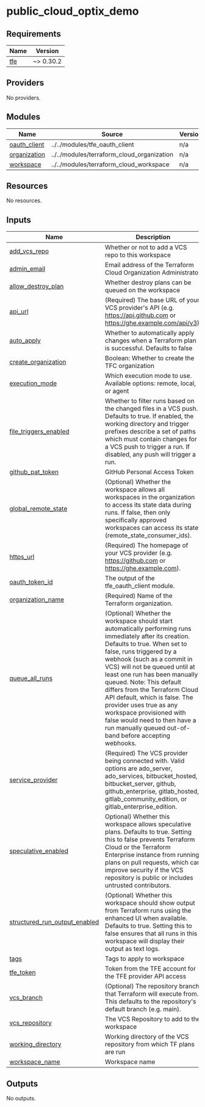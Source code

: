 # public_cloud_optix_demo

<!-- BEGINNING OF PRE-COMMIT-TERRAFORM DOCS HOOK -->
## Requirements

| Name | Version |
|------|---------|
| <a name="requirement_tfe"></a> [tfe](#requirement\_tfe) | ~> 0.30.2 |

## Providers

No providers.

## Modules

| Name | Source | Version |
|------|--------|---------|
| <a name="module_oauth_client"></a> [oauth\_client](#module\_oauth\_client) | ../../modules/tfe_oauth_client | n/a |
| <a name="module_organization"></a> [organization](#module\_organization) | ../../modules/terraform_cloud_organization | n/a |
| <a name="module_workspace"></a> [workspace](#module\_workspace) | ../../modules/terraform_cloud_workspace | n/a |

## Resources

No resources.

## Inputs

| Name | Description | Type | Default | Required |
|------|-------------|------|---------|:--------:|
| <a name="input_add_vcs_repo"></a> [add\_vcs\_repo](#input\_add\_vcs\_repo) | Whether or not to add a VCS repo to this workspace | `bool` | `false` | no |
| <a name="input_admin_email"></a> [admin\_email](#input\_admin\_email) | Email address of the Terraform Cloud Organization Administrator | `string` | `"publiccloud@sophos.com"` | no |
| <a name="input_allow_destroy_plan"></a> [allow\_destroy\_plan](#input\_allow\_destroy\_plan) | Whether destroy plans can be queued on the workspace | `bool` | `false` | no |
| <a name="input_api_url"></a> [api\_url](#input\_api\_url) | (Required) The base URL of your VCS provider's API (e.g. https://api.github.com or https://ghe.example.com/api/v3). | `string` | `"https://api.github.com"` | no |
| <a name="input_auto_apply"></a> [auto\_apply](#input\_auto\_apply) | Whether to automatically apply changes when a Terraform plan is successful. Defaults to false | `bool` | `false` | no |
| <a name="input_create_organization"></a> [create\_organization](#input\_create\_organization) | Boolean: Whether to create the TFC organization | `bool` | `true` | no |
| <a name="input_execution_mode"></a> [execution\_mode](#input\_execution\_mode) | Which execution mode to use. Available options: remote, local, or agent | `string` | `"remote"` | no |
| <a name="input_file_triggers_enabled"></a> [file\_triggers\_enabled](#input\_file\_triggers\_enabled) | Whether to filter runs based on the changed files in a VCS push. Defaults to true. If enabled, the working directory and trigger prefixes describe a set of paths which must contain changes for a VCS push to trigger a run. If disabled, any push will trigger a run. | `bool` | `true` | no |
| <a name="input_github_pat_token"></a> [github\_pat\_token](#input\_github\_pat\_token) | GitHub Personal Access Token | `string` | n/a | yes |
| <a name="input_global_remote_state"></a> [global\_remote\_state](#input\_global\_remote\_state) | (Optional) Whether the workspace allows all workspaces in the organization to access its state data during runs. If false, then only specifically approved workspaces can access its state (remote\_state\_consumer\_ids). | `bool` | `false` | no |
| <a name="input_https_url"></a> [https\_url](#input\_https\_url) | (Required) The homepage of your VCS provider (e.g. https://github.com or https://ghe.example.com). | `string` | `"https://github.com"` | no |
| <a name="input_oauth_token_id"></a> [oauth\_token\_id](#input\_oauth\_token\_id) | The output of the tfe\_oauth\_client module. | `string` | `""` | no |
| <a name="input_organization_name"></a> [organization\_name](#input\_organization\_name) | (Required) Name of the Terraform organization. | `string` | n/a | yes |
| <a name="input_queue_all_runs"></a> [queue\_all\_runs](#input\_queue\_all\_runs) | (Optional) Whether the workspace should start automatically performing runs immediately after its creation. Defaults to true. When set to false, runs triggered by a webhook (such as a commit in VCS) will not be queued until at least one run has been manually queued. Note: This default differs from the Terraform Cloud API default, which is false. The provider uses true as any workspace provisioned with false would need to then have a run manually queued out-of-band before accepting webhooks. | `bool` | `false` | no |
| <a name="input_service_provider"></a> [service\_provider](#input\_service\_provider) | (Required) The VCS provider being connected with. Valid options are ado\_server, ado\_services, bitbucket\_hosted, bitbucket\_server, github, github\_enterprise, gitlab\_hosted, gitlab\_community\_edition, or gitlab\_enterprise\_edition. | `string` | `"github"` | no |
| <a name="input_speculative_enabled"></a> [speculative\_enabled](#input\_speculative\_enabled) | Optional) Whether this workspace allows speculative plans. Defaults to true. Setting this to false prevents Terraform Cloud or the Terraform Enterprise instance from running plans on pull requests, which can improve security if the VCS repository is public or includes untrusted contributors. | `bool` | `true` | no |
| <a name="input_structured_run_output_enabled"></a> [structured\_run\_output\_enabled](#input\_structured\_run\_output\_enabled) | (Optional) Whether this workspace should show output from Terraform runs using the enhanced UI when available. Defaults to true. Setting this to false ensures that all runs in this workspace will display their output as text logs. | `bool` | `true` | no |
| <a name="input_tags"></a> [tags](#input\_tags) | Tags to apply to workspace | `list(string)` | `[]` | no |
| <a name="input_tfe_token"></a> [tfe\_token](#input\_tfe\_token) | Token from the TFE account for the TFE provider API access | `string` | `""` | no |
| <a name="input_vcs_branch"></a> [vcs\_branch](#input\_vcs\_branch) | (Optional) The repository branch that Terraform will execute from. This defaults to the repository's default branch (e.g. main). | `string` | `"main"` | no |
| <a name="input_vcs_repository"></a> [vcs\_repository](#input\_vcs\_repository) | The VCS Repository to add to the workspace | `string` | `""` | no |
| <a name="input_working_directory"></a> [working\_directory](#input\_working\_directory) | Working directory of the VCS repository from which TF plans are run | `string` | `"/"` | no |
| <a name="input_workspace_name"></a> [workspace\_name](#input\_workspace\_name) | Workspace name | `string` | n/a | yes |

## Outputs

No outputs.
<!-- END OF PRE-COMMIT-TERRAFORM DOCS HOOK -->
